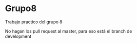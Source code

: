 # Grupo8
Trabajo practico del grupo 8

No hagan los pull request al master, para eso está el branch de development
